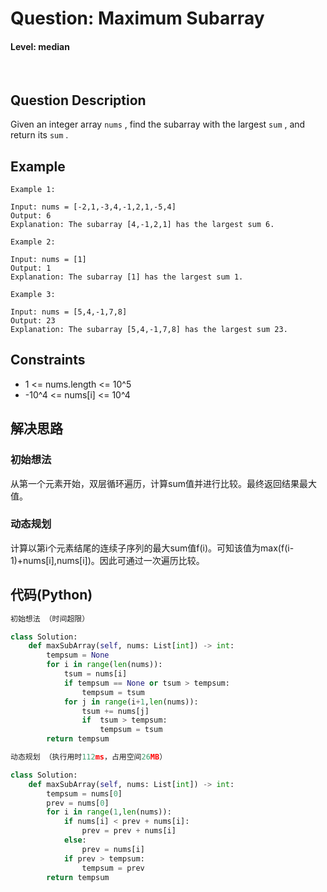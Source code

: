 # Question: Maximum Subarray
#### Level: median
<br>

## Question Description
Given an integer array `nums` , find the subarray with the largest `sum` , and return its `sum` .

## Example
```
Example 1:

Input: nums = [-2,1,-3,4,-1,2,1,-5,4]
Output: 6
Explanation: The subarray [4,-1,2,1] has the largest sum 6.
```
```
Example 2:

Input: nums = [1]
Output: 1
Explanation: The subarray [1] has the largest sum 1.
```
```
Example 3:

Input: nums = [5,4,-1,7,8]
Output: 23
Explanation: The subarray [5,4,-1,7,8] has the largest sum 23.
```
## Constraints
* 1 <= nums.length <= 10^5
* -10^4 <= nums[i] <= 10^4
## 解决思路
### 初始想法
从第一个元素开始，双层循环遍历，计算sum值并进行比较。最终返回结果最大值。
### 动态规划
计算以第i个元素结尾的连续子序列的最大sum值f(i)。可知该值为max(f(i-1)+nums[i],nums[i])。因此可通过一次遍历比较。

## 代码(Python)
```Python
初始想法 （时间超限）

class Solution:
    def maxSubArray(self, nums: List[int]) -> int:
        tempsum = None
        for i in range(len(nums)):
            tsum = nums[i]
            if tempsum == None or tsum > tempsum:
                tempsum = tsum
            for j in range(i+1,len(nums)):
                tsum += nums[j]
                if  tsum > tempsum:
                    tempsum = tsum
        return tempsum
```

```Python
动态规划 （执行用时112ms，占用空间26MB）

class Solution:
    def maxSubArray(self, nums: List[int]) -> int:
        tempsum = nums[0]
        prev = nums[0]
        for i in range(1,len(nums)):
            if nums[i] < prev + nums[i]:
                prev = prev + nums[i]
            else:
                prev = nums[i]
            if prev > tempsum:
                tempsum = prev 
        return tempsum
```
